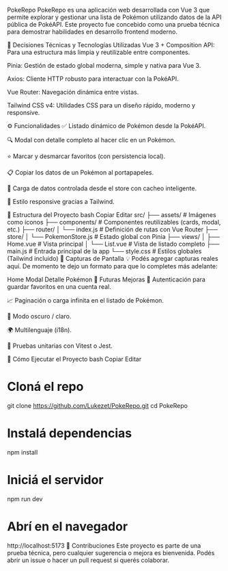 PokeRepo
PokeRepo es una aplicación web desarrollada con Vue 3 que permite explorar y gestionar una lista de Pokémon utilizando datos de la API pública de PokéAPI. Este proyecto fue concebido como una prueba técnica para demostrar habilidades en desarrollo frontend moderno.

🧠 Decisiones Técnicas y Tecnologías Utilizadas
Vue 3 + Composition API: Para una estructura más limpia y reutilizable entre componentes.

Pinia: Gestión de estado global moderna, simple y nativa para Vue 3.

Axios: Cliente HTTP robusto para interactuar con la PokéAPI.

Vue Router: Navegación dinámica entre vistas.

Tailwind CSS v4: Utilidades CSS para un diseño rápido, moderno y responsive.

⚙️ Funcionalidades
✅ Listado dinámico de Pokémon desde la PokéAPI.

🔍 Modal con detalle completo al hacer clic en un Pokémon.

⭐ Marcar y desmarcar favoritos (con persistencia local).

📋 Copiar los datos de un Pokémon al portapapeles.

🔄 Carga de datos controlada desde el store con cacheo inteligente.

📱 Estilo responsive gracias a Tailwind.

📁 Estructura del Proyecto
bash
Copiar
Editar
src/
├── assets/             # Imágenes como íconos
├── components/         # Componentes reutilizables (cards, modal, etc.)
├── router/
│   └── index.js        # Definición de rutas con Vue Router
├── store/
│   └── PokemonStore.js # Estado global con Pinia
├── views/
│   ├── Home.vue        # Vista principal
│   └── List.vue        # Vista de listado completo
├── main.js             # Entrada principal de la app
└── style.css           # Estilos globales (Tailwind incluido)
📸 Capturas de Pantalla
💡 Podés agregar capturas reales aquí. De momento te dejo un formato para que lo completes más adelante:


Home	Modal Detalle Pokémon
🔮 Futuras Mejoras
🔐 Autenticación para guardar favoritos en una cuenta real.

📈 Paginación o carga infinita en el listado de Pokémon.

🎨 Modo oscuro / claro.

🌍 Multilenguaje (i18n).

🧪 Pruebas unitarias con Vitest o Jest.

🚀 Cómo Ejecutar el Proyecto
bash
Copiar
Editar
# Cloná el repo
git clone https://github.com/Lukezet/PokeRepo.git
cd PokeRepo

# Instalá dependencias
npm install

# Iniciá el servidor
npm run dev

# Abrí en el navegador
http://localhost:5173
💬 Contribuciones
Este proyecto es parte de una prueba técnica, pero cualquier sugerencia o mejora es bienvenida. Podés abrir un issue o hacer un pull request si querés colaborar.